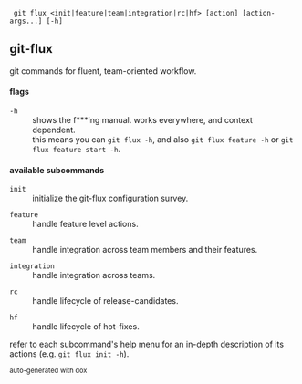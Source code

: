 
     git flux <init|feature|team|integration|rc|hf> [action] [action-args...] [-h]

## git-flux

git commands for fluent, team-oriented workflow.

#### flags

<dl>
	<dt><code>-h</code></dt>
	<dd>shows the f***ing manual. works everywhere, and context dependent.<br/>
this means you can <code>git flux -h</code>, and also <code>git flux feature -h</code> or <code>git flux feature start -h</code>.<br/></dd>
</dl>

#### available subcommands

<dl>
	<dt><code>init</code></dt>
	<dd>initialize the git-flux configuration survey.<br/></dd>
</dl>
<dl>
	<dt><code>feature</code></dt>
	<dd>handle feature level actions.<br/></dd>
</dl>
<dl>
	<dt><code>team</code></dt>
	<dd>handle integration across team members and their features.<br/></dd>
</dl>
<dl>
	<dt><code>integration</code></dt>
	<dd>handle integration across teams.<br/></dd>
</dl>
<dl>
	<dt><code>rc</code></dt>
	<dd>handle lifecycle of release-candidates.<br/></dd>
</dl>
<dl>
	<dt><code>hf</code></dt>
	<dd>handle lifecycle of hot-fixes.<br/></dd>
</dl>

refer to each subcommand's help menu for an in-depth description of its actions (e.g. `git flux init -h`).



<sub>auto-generated with dox</sub>
